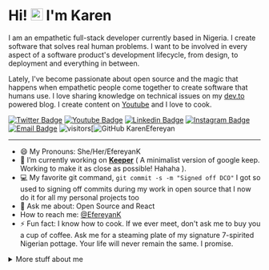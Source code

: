 
# Hi! <img src="https://user-images.githubusercontent.com/1303154/88677602-1635ba80-d120-11ea-84d8-d263ba5fc3c0.gif" width="24px" alt="hi"> I'm Karen

<p>I am an empathetic full-stack developer currently based in Nigeria. I create software that solves real human problems. I want to be involved in every aspect of a software product's development lifecycle, from design, to deployment and everything in between.</p>

Lately, I've become passionate about open source and the magic that happens when empathetic people come together to create software that humans use. I love sharing knowledge on technical issues on my [dev.to](https://dev.to/developerkaren) powered blog. I create content on [Youtube](https://www.youtube.com/channel/UC4yjCuOfEfXRoXGJI7aHAXg/about?view_as=subscriber) and I love to cook. 


[![Twitter Badge](https://img.shields.io/badge/-@EfereyanK-1ca0f1?style=flat&labelColor=1ca0f1&logo=twitter&logoColor=white&link=https://twitter.com/EfereyanK)](https://twitter.com/EfereyanK)
[![Youtube Badge](https://img.shields.io/badge/-KarenEfereyan-e74c3c?style=flat&labelColor=e74c3c&logo=youtube&logoColor=white)](https://www.youtube.com/channel/UC4yjCuOfEfXRoXGJI7aHAXg/about?view_as=subscriber) [![Linkedin Badge](https://img.shields.io/badge/-karenefereyan-0e76a8?style=flat&labelColor=0e76a8&logo=linkedin&logoColor=white)](https://www.linkedin.com/in/karenefereyan/) [![Instagram Badge](https://img.shields.io/badge/-@karenefereyan-e84393?style=flat&labelColor=e84393&logo=instagram&logoColor=white)](https://instagram.com/karenefereyan) [![Email Badge](https://img.shields.io/badge/-karenefereyan-c0392b?style=flat&labelColor=c0392b&logo=gmail&logoColor=white)](mailto:kimsyefe@gmail.com)
![visitors](https://visitor-badge.glitch.me/badge?page_id=KarenEfereyan.KarenEfereyan)[![GitHub KarenEfereyan](https://img.shields.io/github/followers/KarenEfereyan?label=follow&style=social)
<hr>

- 😄 My Pronouns: She/Her/EfereyanK 
- 🔭 I’m currently working on [**Keeper**](https://github.com/KarenEfereyan/keeper) ( A minimalist version of google keep. Working to make it as close as possible! Hahaha ).
- 💻 My favorite git command,  `git commit -s -m "Signed off DCO"` I got so used to signing off commits during my work in open source that I now do it for all my personal projects too
- 💬 Ask me about: Open Source and React
-  How to reach me: [@EfereyanK](https://twitter.com/EfereyanK)
- ⚡ Fun fact: I know how to cook. If we ever meet, don't ask me to buy you a cup of coffee. Ask me for a steaming plate of my signature 7-spirited Nigerian pottage. Your life will never remain the same. I promise.
  
<details>
<summary>
  More stuff about me
</summary>

<br >

#### Github Stats

![Ipenywis's github stats](https://github-readme-stats.vercel.app/api?username=KarenEfereyan&count_private=true&theme=tokyonight)

</details>





